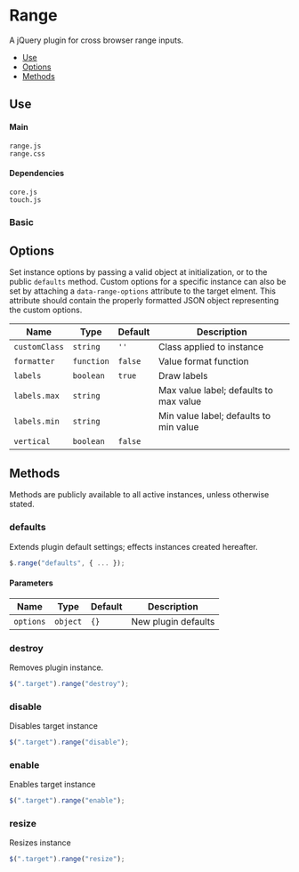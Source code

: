 # Range

A jQuery plugin for cross browser range inputs.

* [Use](#use)
* [Options](#options)
* [Methods](#methods)

## Use 

#### Main

```markup
range.js
range.css
```

#### Dependencies

```markup
core.js
touch.js
```

### Basic



## Options

Set instance options by passing a valid object at initialization, or to the public `defaults` method. Custom options for a specific instance can also be set by attaching a `data-range-options` attribute to the target elment. This attribute should contain the properly formatted JSON object representing the custom options.

| Name | Type | Default | Description |
| --- | --- | --- | --- |
| `customClass` | `string` | `''` | Class applied to instance |
| `formatter` | `function` | `false` | Value format function |
| `labels` | `boolean` | `true` | Draw labels |
| `labels.max` | `string` | &nbsp; | Max value label; defaults to max value |
| `labels.min` | `string` | &nbsp; | Min value label; defaults to min value |
| `vertical` | `boolean` | `false` | &nbsp; |

## Methods

Methods are publicly available to all active instances, unless otherwise stated.

### defaults

Extends plugin default settings; effects instances created hereafter.

```javascript
$.range("defaults", { ... });
```

#### Parameters

| Name | Type | Default | Description |
| --- | --- | --- | --- |
| `options` | `object` | `{}` | New plugin defaults |

### destroy

Removes plugin instance.

```javascript
$(".target").range("destroy");
```

### disable

Disables target instance

```javascript
$(".target").range("disable");
```

### enable

Enables target instance

```javascript
$(".target").range("enable");
```

### resize

Resizes instance

```javascript
$(".target").range("resize");
```


